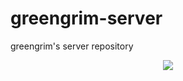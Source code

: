 # greengrim-server
greengrim's server repository


<div align="center">
    <p dir="auto">
        <a href="http://ec2-43-201-107-105.ap-northeast-2.compute.amazonaws.com:8080/swagger-ui/index.html">
            <img src="https://img.shields.io/badge/API Docs-6DB33F?style=flat&logo=spring&logoColor=white">
    </p>
</div>

